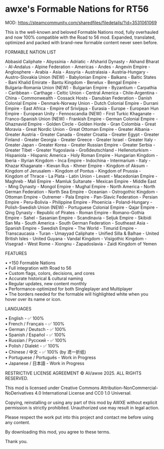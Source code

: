 # awxe's Formable Nations for RT56

MOD: https://steamcommunity.com/sharedfiles/filedetails/?id=3531061069

This is the well-known and beloved Formable Nations mod, fully overhauled and now 100% compatible with the Road to 56 mod. Expanded, translated, optimized and packed with brand-new formable content never seen before.

FORMABLE NATION LIST

Abbasid Caliphate - Abyssinia - Adriatic - Afsharid Dynasty - Akhand Bharat - Al-Andalus - Alpine Federation - Americas - Andes - Angevin Empire - Anglosphere - Arabia - Asia - Assyria - Australasia - Austria-Hungary - Austro-Slovakia Union (NEW) - Babylonian Empire - Balkans - Baltic States - Bani Khalid Emirate - Bantu Kingdom - Benelux - Bengal Empire - Bulgaria-Romania Union (NEW) - Bulgarian Empire - Byzantium - Carpathia - Caribbean - Carthage - Celtic Union - Central America - Chile-Argentina - China - Commonwealth - Cossack Hosts - Danubian Federation - Danish Colonial Empire - Denmark-Norway Union - Dutch Colonial Empire - Durrani Empire - East Africa - Empire of Srivijaya - Eurasia - Europe - European Hun Empire - European Unity - Fennoscandia (NEW) - First Turkic Khaganate - Franco-Spanish Union (NEW) - Frankish Empire - German Colonial Empire - Ghaznavid Empire - Golden Circle - Golden Horde - Gran Colombia - Great Moravia - Great Nordic Union - Great Ottoman Empire - Greater Albania - Greater Austria - Greater Canada - Greater Croatia - Greater Egypt - Greater Finland - Greater Georgia - Greater Greece - Greater Israel - Greater Italy - Greater Japan - Greater Korea - Greater Russian Empire - Greater Serbia - Greater Tibet - Greater Yugoslavia - Großdeutschland - Hellenoturkism - Hispaniola - Hispanic America - Holy Roman Empire - Hungarian Kingdom - Iberia - Illyrian Kingdom - Inca Empire - Indochina - Intermarium - Italy - Khazar Khaganate - Kievan Rus - Khmer Empire - Kingdom of Aksum - Kingdom of Jerusalem - Kingdom of Pontus - Kingdom of Prussia - Kingdom of Thrace - La Plata - Latin Union - Levant - Macedonian Empire - Maghreb - Mali Empire - Mamluk Sultanate - Mexican Empire - Middle East - Ming Dynasty - Mongol Empire - Mughal Empire - North America - North German Federation - North Sea Empire - Oceanian - Ostrogothic Kingdom - Ottoman Empire - Outremer - Pala Empire - Pan-Slavic Federation - Persian Empire - Peru-Bolivia - Philippine Empire - Phoenicia - Poland-Hungary - Polish-Swedish Union (NEW) - Portuguese Colonial Empire - Qajar Empire - Qing Dynasty - Republic of Pirates - Roman Empire - Romano-Gothia Empire - Sahel - Sasanian Empire - Scandinavia - Seljuk Empire - Skibidi San Ma - South America - South German Federation - Southeast Asia - Spanish Empire - Swedish Empire - The World - Timurid Empire - Transcaucasia - Turan - Umayyad Caliphate - Unified Silla & Balhae - United British Isles - United Guyana - Vandal Kingdom - Visigothic Kingdom - Visegrad - West Rome - Xiongnu - Zapadoslavia - Zaidi Kingdom of Yemen

FEATURES

• +150 Formable Nations  
• Full integration with Road to 56  
• Custom flags, colors, decisions, and cores  
• Accurate historical & cultural naming  
• Regular updates, new content monthly  
• Performance-optimized for both Singleplayer and Multiplayer  
• The borders needed for the formable will highlighted white when you hover over its name or icon.  

LANGUAGES

• English - ✅ 100%  
• French / Français - ✅ 100%  
• German / Deutsch - ✅ 100%  
• Spanish / Español - ✅ 100%  
• Russian / Русский - ✅ 100%  
• Polish / Dialekt - ✅ 100%  
• Chinese / 中文 - ✅ 100% (by 鸢一折纸)  
• Portuguese / Português - Work in Progress  
• Japanese / 日本語 - Work in Progress  

RESTRICTIVE LICENSE AGREEMENT
© Ali/awxe 2025. ALL RIGHTS RESERVED.

This mod is licensed under Creative Commons Attribution-NonCommercial-NoDerivatives 4.0 International License and CC0 1.0 Universal.

Copying, reinstalling or using any part of this mod by AWXE without explicit permission is strictly prohibited. Unauthorized use may result in legal action.

Please respect the work put into this project and contact me before using any content.

By downloading this mod, you agree to these terms.

Thank you.
